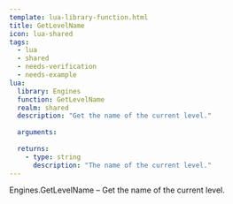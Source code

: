 ```yaml
---
template: lua-library-function.html
title: GetLevelName
icon: lua-shared
tags:
  - lua
  - shared
  - needs-verification
  - needs-example
lua:
  library: Engines
  function: GetLevelName
  realm: shared
  description: "Get the name of the current level."
  
  arguments:
  
  returns:
    - type: string
      description: "The name of the current level."
---
```


<div class="lua__search__keywords">
Engines.GetLevelName &#x2013; Get the name of the current level.
</div>
